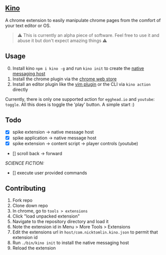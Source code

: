 [Kino](https://www.wired.com/2011/11/1107wireless-remote-control/)
---
A chrome extension to easily manipulate chrome pages from the comfort of your text editor or OS.

> ⚠️  This is currently an alpha piece of software. Feel free to use it and abuse it but don't expect amazing things ⚠️

Usage
---

0. Install kino `npm i kino -g` and run `kino init` to create the [native messaging host](https://developer.chrome.com/apps/nativeMessaging#native-messaging-host)
1. Install the chrome plugin via the [chrome web store](https://chrome.google.com/webstore/detail/kino/gfonelhapmmnblbnniimhkdmnlopaabm)
2. Install an editor plugin like the [vim plugin](https://github.com/nicktomlin/kino.vim) or the CLI via `kino action` directly

Currently, there is only one supported action for `egghead.io` and `youtube`: `toggle`. All this does is toggle the 'play' button. A simple start :)

Todo
---

- [x] spike extension -> native message host
- [x] spike application -> native message host
- [x] spike extension -> content script -> player controls (youtube)
- [] scroll back -> forward

_SCIENCE FICTION:_

- [] execute user provided commands

Contributing
---

1. Fork repo
2. Clone down repo
2. In chrome, go to `tools > extensions`
3. Click "load unpacked extension"
4. Navigate to the repository directory and load it
4. Note the extension id in Menu > More Tools > Extensions
5. Edit the extensions url in `host/com.nicktomlin.kino.json` to permit that extension id
6. Run `./bin/kino init` to install the native messaging host
7. Reload the extension
